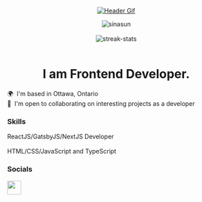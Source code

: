<div align="center">

[![Header Gif](assets/header.gif)](https://github.com/sinasun)

</div>
<div align="center">
    <img align="center" src="https://komarev.com/ghpvc/?username=sinasun&label=Profile%20views&color=0e75b6&style=flat" alt="sinasun" />
    <br><br>
    <img align="center" src="https://github-readme-streak-stats.herokuapp.com/?user=sinasun&theme=onedark" alt="streak-stats" />
    <br><br>
    <h1 aligh="left">
    I am Frontend Developer.
    </h1>
    <p align="left">
        🌍  I'm based in Ottawa, Ontario
        <br>
        🤝  I'm open to collaborating on interesting projects as a developer
    </p>
    <h3 align="left">Skills</h3>
    <p align="left">
        ReactJS/GatsbyJS/NextJS Developer
        <br>
        <br>
        HTML/CSS/JavaScript and TypeScript
    </p>
    <h3 align="left">Socials</h3>
    <p align="left"> <a href="https://www.linkedin.com/in/sina-khodaveisi/" target="_blank" rel="noreferrer"><img src="https://raw.githubusercontent.com/danielcranney/readme-generator/main/public/icons/socials/linkedin.svg" width="32" height="32" /></a> </p>
</div>
